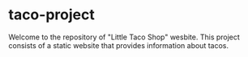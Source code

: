 # taco-project
Welcome to the repository of "Little Taco Shop" wesbite. This project consists of a static website that provides information about tacos.
